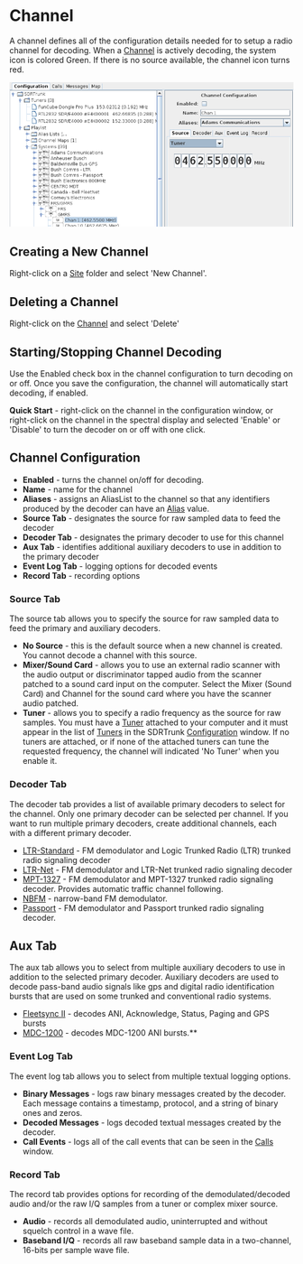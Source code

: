 # Channel #

A channel defines all of the configuration details needed for to setup a radio channel for decoding. When a [Channel](Channel.md) is actively decoding, the system icon is colored Green.  If there is no source available, the channel icon turns red.

![](images/Channel.png)

## Creating a New Channel ##

Right-click on a [Site](Site.md) folder and select 'New Channel'.

## Deleting a Channel ##

Right-click on the [Channel](Channel.md) and select 'Delete'

## Starting/Stopping Channel Decoding ##

Use the Enabled check box in the channel configuration to turn decoding on or off.  Once you save the configuration, the channel will automatically start decoding, if enabled.

**Quick Start** - right-click on the channel in the configuration window, or right-click on the channel in the spectral display and selected 'Enable' or 'Disable' to turn the decoder on or off with one click.

## Channel Configuration ##

  * **Enabled** - turns the channel on/off for decoding.
  * **Name** - name for the channel
  * **Aliases** - assigns an AliasList to the channel so that any identifiers produced by the decoder can have an [Alias](Alias.md) value.
  * **Source Tab** - designates the source for raw sampled data to feed the decoder
  * **Decoder Tab** - designates the primary decoder to use for this channel
  * **Aux Tab** - identifies additional auxiliary decoders to use in addition to the primary decoder
  * **Event Log Tab** - logging options for decoded events
  * **Record Tab** - recording options

### Source Tab ###

The source tab allows you to specify the source for raw sampled data to feed the primary and auxiliary decoders.

  * **No Source** - this is the default source when a new channel is created.  You cannot decode a channel with this source.
  * **Mixer/Sound Card** - allows you to use an external radio scanner with the audio output or discriminator tapped audio from the scanner patched to a sound card input on the computer.  Select the Mixer (Sound Card) and Channel for the sound card where you have the scanner audio patched.
  * **Tuner** - allows you to specify a radio frequency as the source for raw samples.  You must have a [Tuner](Tuner.md) attached to your computer and it must appear in the list of [Tuners](Tuners.md) in the SDRTrunk [Configuration](Configuration.md) window.  If no tuners are attached, or if none of the attached tuners can tune the requested frequency, the channel will indicated 'No Tuner' when you enable it.

### Decoder Tab ###

The decoder tab provides a list of available primary decoders to select for the channel.  Only one primary decoder can be selected per channel.  If you want to run multiple primary decoders, create additional channels, each with a different primary decoder.

  * [LTR-Standard](LTR.md) - FM demodulator and Logic Trunked Radio (LTR) trunked radio signaling decoder
  * [LTR-Net](LTRNet.md) - FM demodulator and LTR-Net trunked radio signaling decoder
  * [MPT-1327](MPT1327.md) - FM demodulator and MPT-1327 trunked radio signaling decoder.  Provides automatic traffic channel following.
  * [NBFM](NBFM.md) - narrow-band FM demodulator.
  * [Passport](Passport.md) - FM demodulator and Passport trunked radio signaling decoder.

## Aux Tab ##
The aux tab allows you to select from multiple auxiliary decoders to use in addition to the selected primary decoder.  Auxiliary decoders are used to decode pass-band audio signals like gps and digital radio identification bursts that are used on some trunked and conventional radio systems.

  * [Fleetsync II](Fleetsync2Decoder.md) - decodes ANI, Acknowledge, Status, Paging and GPS bursts
  * [MDC-1200](MDC1200Decoder.md) - decodes MDC-1200 ANI bursts.**

### Event Log Tab ###
The event log tab allows you to select from multiple textual logging options.

  * **Binary Messages** - logs raw binary messages created by the decoder.  Each message contains a timestamp, protocol, and a string of binary ones and zeros.
  * **Decoded Messages** - logs decoded textual messages created by the decoder.
  * **Call Events** - logs all of the call events that can be seen in the [Calls](CallEvents.md) window.

### Record Tab ###
The record tab provides options for recording of the demodulated/decoded audio and/or the raw I/Q samples from a tuner or complex mixer source.

  * **Audio** - records all demodulated audio, uninterrupted and without squelch control in a wave file.
  * **Baseband I/Q** - records all raw baseband sample data in a two-channel, 16-bits per sample wave file.